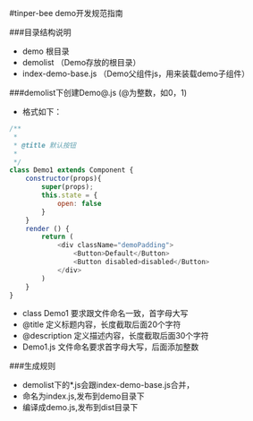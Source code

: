 #tinper-bee demo开发规范指南



###目录结构说明

* demo 根目录
* demolist  （Demo存放的根目录）
* index-demo-base.js （Demo父组件js，用来装载demo子组件）

###demolist下创建Demo@.js (@为整数，如0，1)

* 格式如下：

```javascript
/**
 *
 * @title 默认按钮
 *
 */
class Demo1 extends Component {
    constructor(props){
        super(props);
        this.state = {
            open: false
        }
    }
    render () {
        return (
            <div className="demoPadding">
                <Button>Default</Button>
                <Button disabled>disabled</Button>
            </div>
        )
    }
}
```
*  class Demo1 要求跟文件命名一致，首字母大写
*  @title 定义标题内容，长度截取后面20个字符
*  @description 定义描述内容，长度截取后面30个字符
*  Demo1.js 文件命名要求首字母大写，后面添加整数


###生成规则

* demolist下的*.js会跟index-demo-base.js合并，
* 命名为index.js,发布到demo目录下
* 编译成demo.js,发布到dist目录下

